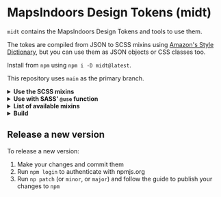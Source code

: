 # MapsIndoors Design Tokens (midt)

`midt` contains the MapsIndoors Design Tokens and tools to use them.

The tokes are compiled from JSON to SCSS mixins using [Amazon's Style Dictionary](https://github.com/amzn/style-dictionary), but you can use them as JSON objects or CSS classes too.

Install from `npm` using `npm i -D midt@latest`.

This repository uses `main` as the primary branch.

<details><summary><b>Use the SCSS mixins</b></summary>

Using the color-`@mixin` on a class in your CSS could look like this:

```css
.test {
  @include color.red(60);
}
```

If you want to make the color a shade darker, increase the number:

```css
.test {
  @include color.red(70);
}
```

You can use the same principles for applying padding or margin to an element like this:

```css
.test {
  @include margin(xx-large);
  @include padding(small);
}
```

Or set the z-index:

```css
.test {
  @include z-index(toast);
}
```

</details>

<details><summary><b>Use with SASS' <code>@use</code> function</b></summary>

SASS is moving away from explicitly `@import`ing towards [declaring what you want to `@use`](https://sass-lang.com/documentation/at-rules/use) instead:

```scss
@use 'color';

.test {
  @include color.red(60);
}
```

</details>

<details><summary><b>List of available mixins</b></summary>

These are all of the available mixins, and how you can reference them after installing this package:

```scss
@use "node_modules/midt/background-color";
@use "node_modules/midt/border-color";
@use "node_modules/midt/border-radius";
@use "node_modules/midt/border";
@use "node_modules/midt/color";
@use "node_modules/midt/elevation";
@use "node_modules/midt/font";
@use "node_modules/midt/icons";
@use "node_modules/midt/margin";
@use "node_modules/midt/opacity";
@use "node_modules/midt/padding";
@use "node_modules/midt/sizing";
@use "node_modules/midt/transitions";
@use "node_modules/midt/z-index";
```

</details>

<details><summary><b>Build</b></summary>

1. Clone this repository `git clone git@github:MapsIndoors/midt.git && cd midt`
2. Build the Design Tokens using `style-dictionary`:

```bash
npm run build
```

You should see something like this output:

```bash
> midt@1.0.0 build ~/dev/midt
> style-dictionary build

scss
✔︎  build/scss/_variables.scss
```

If you want to watch for changes to the `properties` folder, you can use `npm run watch` and `_variables.scss` will be updated continuously.

You can read more about how Style Dictionary handles the merging and compilation of the JSON-files in the [Style Dictionary repository](https://github.com/amzn/style-dictionary).
</details>

## Release a new version

To release a new version:

1. Make your changes and commit them
2. Run `npm login` to authenticate with npmjs.org
3. Run `np patch` (or `minor`, or `major`) and follow the guide to publish your changes to `npm`
